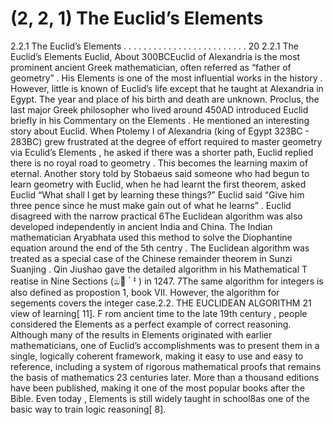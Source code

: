 # (2, 2, 1) The Euclid’s Elements

2.2.1 The Euclid’s Elements . . . . . . . . . . . . . . . . . . . . . . . . . 20
2.2.1 The Euclid’s Elements
Euclid, About 300BCEuclid of Alexandria is the most prominent ancient
Greek mathematician, often referred as “father of geometry” . His Elements is one of the most influential works
in the history . However, little is known of Euclid’s life
except that he taught at Alexandria in Egypt. The year
and place of his birth and death are unknown. Proclus, the last major Greek philosopher who lived around
450AD introduced Euclid briefly in his Commentary on
the Elements . He mentioned an interesting story about
Euclid. When Ptolemy I of Alexandria (king of Egypt
323BC - 283BC) grew frustrated at the degree of effort
required to master geometry via Eculid’s Elements , he
asked if there was a shorter path, Euclid replied there
is no royal road to geometry . This becomes the learning maxim of eternal. Another story told by Stobaeus
said someone who had begun to learn geometry with
Euclid, when he had learnt the first theorem, asked Euclid “What shall I get by learning these things?” Euclid said “Give him three pence since
he must make gain out of what he learns” . Euclid disagreed with the narrow practical
6The Euclidean algorithm was also developed independently in ancient India and China. The Indian
mathematician Aryabhata used this method to solve the Diophantine equation around the end of the 5th
centry . The Euclidean algorithm was treated as a special case of the Chinese remainder theorem in Sunzi
Suanjing . Qin Jiushao gave the detailed algorithm in his Mathematical T reatise in Nine Sections (ඔ඀
ࣴᅣ ) in 1247.
7The same algorithm for integers is also defined as propostion 1, book VII. However, the algorithm
for segements covers the integer case.2.2. THE EUCLIDEAN ALGORITHM 21
view of learning[ 11].
F rom ancient time to the late 19th century , people considered the Elements as a perfect
example of correct reasoning. Although many of the results in Elements originated with
earlier mathematicians, one of Euclid’s accomplishments was to present them in a single,
logically coherent framework, making it easy to use and easy to reference, including a
system of rigorous mathematical proofs that remains the basis of mathematics 23 centuries
later. More than a thousand editions have been published, making it one of the most
popular books after the Bible. Even today , Elements is still widely taught in school8as
one of the basic way to train logic reasoning[ 8].

